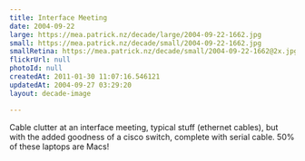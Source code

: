 ```yaml
---
title: Interface Meeting
date: 2004-09-22
large: https://mea.patrick.nz/decade/large/2004-09-22-1662.jpg
small: https://mea.patrick.nz/decade/small/2004-09-22-1662.jpg
smallRetina: https://mea.patrick.nz/decade/small/2004-09-22-1662@2x.jpg
flickrUrl: null
photoId: null
createdAt: 2011-01-30 11:07:16.546121
updatedAt: 2004-09-27 03:29:20
layout: decade-image

---
```

Cable clutter at an interface meeting, typical stuff (ethernet cables), but with the added goodness of a cisco switch, complete with serial cable. 50% of these laptops are Macs!
